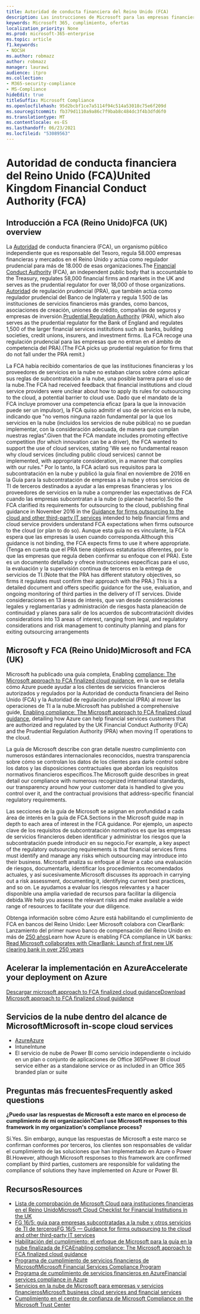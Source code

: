 ```yaml
---
title: Autoridad de conducta financiera del Reino Unido (FCA)
description: Las instrucciones de Microsoft para las empresas financieras del Reino Unido siguen las directrices de la Autoridad de conducta financiera y las directrices para la subcontratación en la nube.
keywords: Microsoft 365, cumplimiento, ofertas
localization_priority: None
ms.prod: microsoft-365-enterprise
ms.topic: article
f1.keywords:
- NOCSH
ms.author: robmazz
author: robmazz
manager: laurawi
audience: itpro
ms.collection:
- M365-security-compliance
- MS-Compliance
hideEdit: true
titleSuffix: Microsoft Compliance
ms.openlocfilehash: 95d2bcbf1ce7a5114f94c514a53018c75e6f209d
ms.sourcegitcommit: fb379d1110a9a86c7f9bab8c484dc3f4b3dfd6f0
ms.translationtype: MT
ms.contentlocale: es-ES
ms.lasthandoff: 06/23/2021
ms.locfileid: "53089563"
---
```

# <a name="united-kingdom-financial-conduct-authority-fca"></a><span data-ttu-id="82944-104">Autoridad de conducta financiera del Reino Unido (FCA)</span><span class="sxs-lookup"><span data-stu-id="82944-104">United Kingdom Financial Conduct Authority (FCA)</span></span>

## <a name="fca-uk-overview"></a><span data-ttu-id="82944-105">Introducción a FCA (Reino Unido)</span><span class="sxs-lookup"><span data-stu-id="82944-105">FCA (UK) overview</span></span>

<span data-ttu-id="82944-106">La [Autoridad](https://www.fca.org.uk/) de conducta financiera (FCA), un organismo público independiente que es responsable del Tesoro, regula 58.000 empresas financieras y mercados en el Reino Unido y actúa como regulador prudencial para más de 18.000 de esas organizaciones.</span><span class="sxs-lookup"><span data-stu-id="82944-106">The [Financial Conduct Authority](https://www.fca.org.uk/) (FCA), an independent public body that is accountable to the Treasury, regulates 58,000 financial firms and markets in the UK and serves as the prudential regulator for over 18,000 of those organizations.</span></span> <span data-ttu-id="82944-107">[Autoridad](https://www.bankofengland.co.uk/pra/pages/default.aspx) de regulación prudencial (PRA), que también actúa como regulador prudencial del Banco de Inglaterra y regula 1.500 de las instituciones de servicios financieros más grandes, como bancos, asociaciones de creación, uniones de crédito, compañías de seguros y empresas de inversión.</span><span class="sxs-lookup"><span data-stu-id="82944-107">[Prudential Regulation Authority](https://www.bankofengland.co.uk/pra/pages/default.aspx) (PRA), which also serves as the prudential regulator for the Bank of England and regulates 1,500 of the larger financial services institutions such as banks, building societies, credit unions, insurers, and investment firms.</span></span> <span data-ttu-id="82944-108">(La FCA recoge una regulación prudencial para las empresas que no entran en el ámbito de competencia del PRA).</span><span class="sxs-lookup"><span data-stu-id="82944-108">(The FCA picks up prudential regulation for firms that do not fall under the PRA remit.)</span></span>

<span data-ttu-id="82944-109">La FCA había recibido comentarios de que las instituciones financieras y los proveedores de servicios en la nube no estaban claros sobre cómo aplicar sus reglas de subcontratación a la nube, una posible barrera para el uso de la nube.</span><span class="sxs-lookup"><span data-stu-id="82944-109">The FCA had received feedback that financial institutions and cloud service providers were unclear about how to apply its rules for outsourcing to the cloud, a potential barrier to cloud use.</span></span> <span data-ttu-id="82944-110">Dado que el mandato de la FCA incluye promover una competencia eficaz (para la que la innovación puede ser un impulsor), la FCA quiso admitir el uso de servicios en la nube, indicando que "no vemos ninguna razón fundamental por la que los servicios en la nube (incluidos los servicios de nube pública) no se puedan implementar, con la consideración adecuada, de manera que cumplan nuestras reglas".</span><span class="sxs-lookup"><span data-stu-id="82944-110">Given that the FCA mandate includes promoting effective competition (for which innovation can be a driver), the FCA wanted to support the use of cloud services, stating 'We see no fundamental reason why cloud services (including public cloud services) cannot be implemented, with appropriate consideration, in a manner that complies with our rules.”</span></span> <span data-ttu-id="82944-111">Por lo tanto, la FCA aclaró sus requisitos para la subcontratación en [](https://www.fca.org.uk/publication/finalised-guidance/fg16-5.pdf) la nube y publicó la guía final en noviembre de 2016 en la Guía para la subcontratación de empresas a la nube y otros servicios de TI de terceros destinados a ayudar a las empresas financieras y los proveedores de servicios en la nube a comprender las expectativas de FCA cuando las empresas subcontratan a la nube (o planean hacerlo).</span><span class="sxs-lookup"><span data-stu-id="82944-111">So the FCA clarified its requirements for outsourcing to the cloud, publishing final guidance in November 2016 in the [Guidance for firms outsourcing to the cloud and other third-party IT services](https://www.fca.org.uk/publication/finalised-guidance/fg16-5.pdf) intended to help financial firms and cloud service providers understand FCA expectations when firms outsource to the cloud (or plan to do so).</span></span> <span data-ttu-id="82944-112">Aunque esta guía no es vinculante, la FCA espera que las empresas la usen cuando corresponda.</span><span class="sxs-lookup"><span data-stu-id="82944-112">Although this guidance is not binding, the FCA expects firms to use it where appropriate.</span></span> <span data-ttu-id="82944-113">(Tenga en cuenta que el PRA tiene objetivos estatutarios diferentes, por lo que las empresas que regula deben confirmar su enfoque con el PRA). Este es un documento detallado y ofrece instrucciones específicas para el uso, la evaluación y la supervisión continua de terceros en la entrega de servicios de TI.</span><span class="sxs-lookup"><span data-stu-id="82944-113">(Note that the PRA has different statutory objectives, so firms it regulates must confirm their approach with the PRA.) This is a detailed document and offers specific guidance for the use, evaluation, and ongoing monitoring of third parties in the delivery of IT services.</span></span> <span data-ttu-id="82944-114">Divide consideraciones en 13 áreas de interés, que van desde consideraciones legales y reglamentarias y administración de riesgos hasta planeación de continuidad y planes para salir de los acuerdos de subcontratación</span><span class="sxs-lookup"><span data-stu-id="82944-114">It divides considerations into 13 areas of interest, ranging from legal, and regulatory considerations and risk management to continuity planning and plans for exiting outsourcing arrangements</span></span>

## <a name="microsoft-and-fca-uk"></a><span data-ttu-id="82944-115">Microsoft y FCA (Reino Unido)</span><span class="sxs-lookup"><span data-stu-id="82944-115">Microsoft and FCA (UK)</span></span>

<span data-ttu-id="82944-116">Microsoft ha publicado una guía completa, Enabling [compliance: The Microsoft approach to FCA finalized cloud guidance](https://go.microsoft.com/fwlink/p/?linkid=2101561), en la que se detalla cómo Azure puede ayudar a los clientes de servicios financieros autorizados y regulados por la Autoridad de conducta financiera del Reino Unido (FCA) y la Autoridad de regulación prudencial (PRA) al mover las operaciones de TI a la nube.</span><span class="sxs-lookup"><span data-stu-id="82944-116">Microsoft has published a comprehensive guide, [Enabling compliance: The Microsoft approach to FCA finalized cloud guidance](https://go.microsoft.com/fwlink/p/?linkid=2101561), detailing how Azure can help financial services customers that are authorized and regulated by the UK Financial Conduct Authority (FCA) and the Prudential Regulation Authority (PRA) when moving IT operations to the cloud.</span></span>

<span data-ttu-id="82944-117">La guía de Microsoft describe con gran detalle nuestro cumplimiento con numerosos estándares internacionales reconocidos, nuestra transparencia sobre cómo se controlan los datos de los clientes para darle control sobre los datos y las disposiciones contractuales que abordan los requisitos normativos financieros específicos.</span><span class="sxs-lookup"><span data-stu-id="82944-117">The Microsoft guide describes in great detail our compliance with numerous recognized international standards, our transparency around how your customer data is handled to give you control over it, and the contractual provisions that address-specific financial regulatory requirements.</span></span>

<span data-ttu-id="82944-118">Las secciones de la guía de Microsoft se asignan en profundidad a cada área de interés en la guía de FCA.</span><span class="sxs-lookup"><span data-stu-id="82944-118">Sections in the Microsoft guide map in depth to each area of interest in the FCA guidance.</span></span> <span data-ttu-id="82944-119">Por ejemplo, un aspecto clave de los requisitos de subcontratación normativos es que las empresas de servicios financieros deben identificar y administrar los riesgos que la subcontratación puede introducir en su negocio.</span><span class="sxs-lookup"><span data-stu-id="82944-119">For example, a key aspect of the regulatory outsourcing requirements is that financial services firms must identify and manage any risks which outsourcing may introduce into their business.</span></span> <span data-ttu-id="82944-120">Microsoft analiza su enfoque al llevar a cabo una evaluación de riesgos, documentarla, identificar los procedimientos recomendados actuales, y así sucesivamente.</span><span class="sxs-lookup"><span data-stu-id="82944-120">Microsoft discusses its approach in carrying out a risk assessment, documenting it, identifying current best practices, and so on.</span></span> <span data-ttu-id="82944-121">Le ayudamos a evaluar los riesgos relevantes y a hacer disponible una amplia variedad de recursos para facilitar la diligencia debida.</span><span class="sxs-lookup"><span data-stu-id="82944-121">We help you assess the relevant risks and make available a wide range of resources to facilitate your due diligence.</span></span>

<span data-ttu-id="82944-122">Obtenga información sobre cómo Azure está habilitando el cumplimiento de FCA en bancos del Reino Unido: Leer Microsoft colabora con ClearBank: Lanzamiento del primer nuevo banco de compensación del Reino Unido en más de [250 años](https://customers.microsoft.com/story/microsoft-collaborates-with-clearbank)</span><span class="sxs-lookup"><span data-stu-id="82944-122">Learn how Azure is enabling FCA compliance in UK banks: [Read Microsoft collaborates with ClearBank: Launch of first new UK clearing bank in over 250 years](https://customers.microsoft.com/story/microsoft-collaborates-with-clearbank)</span></span>

## <a name="accelerate-your-deployment-on-azure"></a><span data-ttu-id="82944-123">Acelerar la implementación en Azure</span><span class="sxs-lookup"><span data-stu-id="82944-123">Accelerate your deployment on Azure</span></span>

[<span data-ttu-id="82944-124">Descargar microsoft approach to FCA finalized cloud guidance</span><span class="sxs-lookup"><span data-stu-id="82944-124">Download Microsoft approach to FCA finalized cloud guidance</span></span>](https://go.microsoft.com/fwlink/p/?linkid=2101561)

## <a name="microsoft-in-scope-cloud-services"></a><span data-ttu-id="82944-125">Servicios de la nube dentro del alcance de Microsoft</span><span class="sxs-lookup"><span data-stu-id="82944-125">Microsoft in-scope cloud services</span></span>

- [<span data-ttu-id="82944-126">Azure</span><span class="sxs-lookup"><span data-stu-id="82944-126">Azure</span></span>](https://aka.ms/AzureCompliance)
- <span data-ttu-id="82944-127">Intune</span><span class="sxs-lookup"><span data-stu-id="82944-127">Intune</span></span>
- <span data-ttu-id="82944-128">El servicio de nube de Power BI como servicio independiente o incluido en un plan o conjunto de aplicaciones de Office 365</span><span class="sxs-lookup"><span data-stu-id="82944-128">Power BI cloud service either as a standalone service or as included in an Office 365 branded plan or suite</span></span>

## <a name="frequently-asked-questions"></a><span data-ttu-id="82944-129">Preguntas más frecuentes</span><span class="sxs-lookup"><span data-stu-id="82944-129">Frequently asked questions</span></span>

<span data-ttu-id="82944-130">**¿Puedo usar las respuestas de Microsoft a este marco en el proceso de cumplimiento de mi organización?**</span><span class="sxs-lookup"><span data-stu-id="82944-130">**Can I use Microsoft responses to this framework in my organization's compliance process?**</span></span>

<span data-ttu-id="82944-131">Sí.</span><span class="sxs-lookup"><span data-stu-id="82944-131">Yes.</span></span> <span data-ttu-id="82944-132">Sin embargo, aunque las respuestas de Microsoft a este marco se confirman conformes por terceros, los clientes son responsables de validar el cumplimiento de las soluciones que han implementado en Azure o Power BI.</span><span class="sxs-lookup"><span data-stu-id="82944-132">However, although Microsoft responses to this framework are confirmed compliant by third parties, customers are responsible for validating the compliance of solutions they have implemented on Azure or Power BI.</span></span>

## <a name="resources"></a><span data-ttu-id="82944-133">Recursos</span><span class="sxs-lookup"><span data-stu-id="82944-133">Resources</span></span>

- [<span data-ttu-id="82944-134">Lista de comprobación de Microsoft Cloud para instituciones financieras en el Reino Unido</span><span class="sxs-lookup"><span data-stu-id="82944-134">Microsoft Cloud Checklist for Financial Institutions in the UK</span></span>](https://aka.ms/Azure-UK-compliance)
- [<span data-ttu-id="82944-135">FG 16/5: guía para empresas subcontratadas a la nube y otros servicios de TI de terceros</span><span class="sxs-lookup"><span data-stu-id="82944-135">FG 16/5 — Guidance for firms outsourcing to the cloud and other third-party IT services</span></span>](https://www.fca.org.uk/publication/finalised-guidance/fg16-5.pdf)
- [<span data-ttu-id="82944-136">Habilitación del cumplimiento: el enfoque de Microsoft para la guía en la nube finalizada de FCA</span><span class="sxs-lookup"><span data-stu-id="82944-136">Enabling compliance: The Microsoft approach to FCA finalized cloud guidance</span></span>](https://go.microsoft.com/fwlink/p/?linkid=2101561)
- [<span data-ttu-id="82944-137">Programa de cumplimiento de servicios financieros de Microsoft</span><span class="sxs-lookup"><span data-stu-id="82944-137">Microsoft Financial Services Compliance Program</span></span>](https://www.microsoft.com/download/details.aspx?id=55332)
- [<span data-ttu-id="82944-138">Programa de cumplimiento de servicios financieros en Azure</span><span class="sxs-lookup"><span data-stu-id="82944-138">Financial services compliance in Azure</span></span>](https://azure.microsoft.com/resources/videos/azurecon-2015-financial-services-compliance-in-azure/)
- [<span data-ttu-id="82944-139">Servicios en la nube de Microsoft para empresas y servicios financieros</span><span class="sxs-lookup"><span data-stu-id="82944-139">Microsoft business cloud services and financial services</span></span>](https://www.microsoft.com/trustcenter/cloudservices/financialservices)
- [<span data-ttu-id="82944-140">Cumplimiento en el centro de confianza de Microsoft </span><span class="sxs-lookup"><span data-stu-id="82944-140">Compliance on the Microsoft Trust Center</span></span>](https://www.microsoft.com/trust-center/compliance/compliance-overview)

